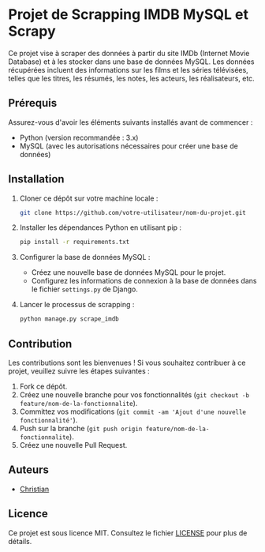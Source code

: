 # Projet de Scrapping IMDB MySQL et Scrapy

Ce projet vise à scraper des données à partir du site IMDb (Internet Movie Database) et à les stocker dans une base de données MySQL. Les données récupérées incluent des informations sur les films et les séries télévisées, telles que les titres, les résumés, les notes, les acteurs, les réalisateurs, etc.

## Prérequis

Assurez-vous d'avoir les éléments suivants installés avant de commencer :

- Python (version recommandée : 3.x)
- MySQL (avec les autorisations nécessaires pour créer une base de données)

## Installation

1. Cloner ce dépôt sur votre machine locale :

    ```bash
    git clone https://github.com/votre-utilisateur/nom-du-projet.git
    ```

2. Installer les dépendances Python en utilisant pip :

    ```bash
    pip install -r requirements.txt
    ```

3. Configurer la base de données MySQL :
   
   - Créez une nouvelle base de données MySQL pour le projet.
   - Configurez les informations de connexion à la base de données dans le fichier `settings.py` de Django.

4. Lancer le processus de scrapping :

    ```bash
    python manage.py scrape_imdb
    ```

## Contribution

Les contributions sont les bienvenues ! Si vous souhaitez contribuer à ce projet, veuillez suivre les étapes suivantes :

1. Fork ce dépôt.
2. Créez une nouvelle branche pour vos fonctionnalités (`git checkout -b feature/nom-de-la-fonctionnalite`).
3. Committez vos modifications (`git commit -am 'Ajout d'une nouvelle fonctionnalité'`).
4. Push sur la branche (`git push origin feature/nom-de-la-fonctionnalite`).
5. Créez une nouvelle Pull Request.

## Auteurs

- [Christian](https://github.com/ChristianPRO1982)

## Licence

Ce projet est sous licence MIT. Consultez le fichier [LICENSE](LICENSE) pour plus de détails.
